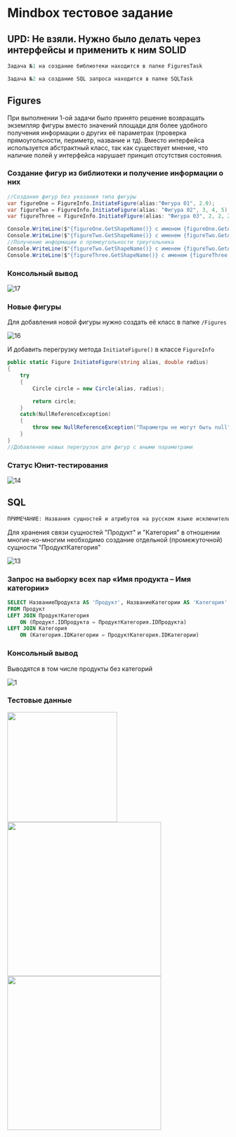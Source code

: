 # Mindbox тестовое задание
## UPD: Не взяли. Нужно было делать через интерфейсы и применить к ним SOLID

```Kotlin
Задача №1 на создание библиотеки находится в папке FiguresTask
```
```Kotlin
Задача №2 на создание SQL запроса находится в папке SQLTask
```

## Figures

При выполнении 1-ой задачи было принято решение возвращать экземпляр фигуры вместо значений площади для более удобного получения информации о других её параметрах (проверка прямоугольности, периметр, название и тд). Вместо интерфейса используется абстрактный класс, так как существует мнение, что наличие полей у интерфейса нарушает принцип отсутствия состояния.

### Создание фигур из библиотеки и получение информации о них
```c#
//Создание фигур без указания типа фигуры
var figureOne = FigureInfo.InitiateFigure(alias:"Фигура 01", 2.0);
var figureTwo = FigureInfo.InitiateFigure(alias: "Фигура 02", 3, 4, 5);
var figureThree = FigureInfo.InitiateFigure(alias: "Фигура 03", 2, 2, 2, 2);

Console.WriteLine($"{figureOne.GetShapeName()} с именем {figureOne.GetAlias()} имеет площадь {figureOne.CalculateArea()} ");
Console.WriteLine($"{figureTwo.GetShapeName()} с именем {figureTwo.GetAlias()} имеет площадь {figureTwo.CalculateArea()} ");
//Получение информации о прямоугольности треугольника
Console.WriteLine($"{figureTwo.GetShapeName()} с именем {figureTwo.GetAlias()} прямоугольный? {figureTwo.IsRectangular()} ");
Console.WriteLine($"{figureThree.GetShapeName()} с именем {figureThree.GetAlias()} имеет площадь {figureThree.CalculateArea()} ");
```

### Консольный вывод

![17](https://user-images.githubusercontent.com/61066851/228287106-fc5f2a29-f6ae-4eff-8941-6f9bbf75cf60.png)

### Новые фигуры

Для добавления новой фигуры нужно создать её класс в папке ```/Figures```

![16](https://user-images.githubusercontent.com/61066851/228308830-53362f83-b585-46ab-90b2-614ec944754d.png)

И добавить перегрузку метода ```InitiateFigure()``` в классе ```FigureInfo```

```c#
public static Figure InitiateFigure(string alias, double radius)
{
    try
    {
        Circle circle = new Circle(alias, radius);

        return circle;
    }
    catch(NullReferenceException)
    {
        throw new NullReferenceException("Параметры не могут быть null");
    }
}
//Добавление новых перегрузок для фигур с иными параметрами
```

### Статус Юнит-тестирования

![14](https://user-images.githubusercontent.com/61066851/228288269-f4d80f5d-801e-4924-ad46-e8d33b8c6eb7.png)

## SQL

```Ruby
ПРИМЕЧАНИЕ: Названия сущностей и атрибутов на русском языке исключительно для наглядности
```

Для хранения связи сущностей "Продукт" и "Категория" в отношении многие-ко-многим необходимо создание отдельной (промежуточной) сущности "ПродуктКатегория"

![13](https://user-images.githubusercontent.com/61066851/228298549-3a0af132-4362-474b-aefb-d3919759e7a8.png)

### Запрос на выборку всех пар «Имя продукта – Имя категории»

```sql
SELECT НазваниеПродукта AS 'Продукт', НазваниеКатегории AS 'Категория'
FROM Продукт
LEFT JOIN ПродуктКатегория
	ON (Продукт.IDПродукта = ПродуктКатегория.IDПродукта)
LEFT JOIN Категория
	ON (Категория.IDКатегории = ПродуктКатегория.IDКатегории)
```

### Консольный вывод
Выводятся в том числе продукты без категорий

![1](https://user-images.githubusercontent.com/61066851/228300813-ddea159b-fbef-495a-93cb-5afef6798d0c.png)

### Тестовые данные
<div>
  <img src="https://user-images.githubusercontent.com/61066851/228301686-ad3afdf5-5a42-4c34-b055-0a6b032f4210.png" width="250"></img>
  <img src="https://user-images.githubusercontent.com/61066851/228301428-3fbe0bd0-e81e-4188-b0d7-7bbf20a45ec1.png" width="350"></img>
  <img src="https://user-images.githubusercontent.com/61066851/228301613-dba4b70b-5a86-4d65-959f-a5681c4dd2a1.png" width="350"></img>
</div>
